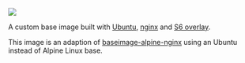 
[appurl]: https://ubuntu.com
[nginxurl]: http://nginx.org/en/
[upstreamurl]: https://github.com/linuxserver/docker-baseimage-alpine-nginx

[![](https://raw.githubusercontent.com/linuxserver/docker-templates/master/linuxserver.io/img/Dockerfile-Link-green.png)](https://github.com/pagdot/docker-baseimage-ubuntu-nginx/blob/master/Dockerfile)

A custom base image built with [Ubuntu][appurl], [nginx][nginxurl] and [S6 overlay](https://github.com/just-containers/s6-overlay).

This image is an adaption of [baseimage-alpine-nginx][upstreamurl] using an Ubuntu instead of Alpine Linux base.
